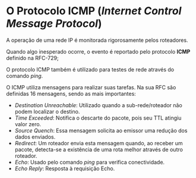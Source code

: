 # O Protocolo ICMP (*Internet Control Message Protocol*)
A operação de uma rede IP é monitorada rigorosamente pelos roteadores.

Quando algo inesperado ocorre, o evento é reportado pelo protocolo **ICMP** definido na RFC-729;

O protocolo ICMP também é utilizado para testes de rede através do comando *ping*.

O ICMP utiliza mensagens para realizar suas tarefas. Na sua RFC são definidas 16 mensagens, sendo as mais importantes:
- *Destination Unreachable*: Utilizado quando a sub-rede/roteador não podem localizar o destino.
- *Time Exceeded*: Notifica o descarte do pacote, pois seu TTL atingiu valor zero.
- *Source Quench*: Essa mensagem solicita ao emissor uma redução dos dados enviados.
- *Redirect*: Um roteador envia esta mensagem quando, ao receber um pacote, detecta-se a existência de uma rota melhor através de outro roteador.
- *Echo*: Usado pelo comando *ping* para verifica conectividade.
- *Echo Reply*: Resposta à requisição Echo.


